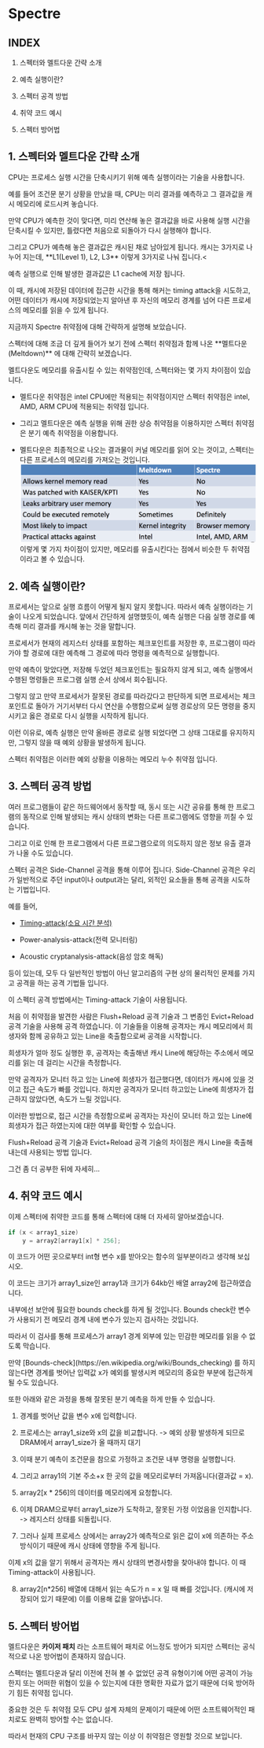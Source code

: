 # Spectre

## INDEX
1. 스펙터와 멜트다운 간략 소개

2. 예측 실행이란?

3. 스펙터 공격 방법

4. 취약 코드 예시

5. 스펙터 방어법


## 1.	스펙터와 멜트다운 간략 소개
<p>CPU는 프로세스 실행 시간을 단축시키기 위해 예측 실행이라는 기술을 사용합니다.</p>
<p>예를 들어 조건문 분기 상황을 만났을 때, CPU는 미리 결과를 예측하고 그 결과값을 캐시 메모리에 로드시켜 놓습니다.</p>
<p>만약 CPU가 예측한 것이 맞다면, 미리 연산해 놓은 결과값을 바로 사용해 실행 시간을 단축시킬 수 있지만, 틀렸다면 처음으로 되돌아가 다시 실행해야 합니다.</p>
그리고 CPU가 예측해 놓은 결과값은 캐시된 채로 남아있게 됩니다.
캐시는 3가지로 나누어 지는데, **L1(Level 1), L2, L3** 이렇게 3가지로 나눠 집니다.<
<p>예측 실행으로 인해 발생한 결과값은 L1 cache에 저장 됩니다.</p>
<p>이 때, 캐시에 저장된 데이터에 접근한 시간을 통해 해커는 timing attack을 시도하고, 어떤 데이터가 캐시에 저장되었는지 알아낸 후 자신의 메모리 경계를 넘어 다른 프로세스의 메모리를 읽을 수 있게 됩니다.</p>
</p>지금까지 Spectre 취약점에 대해 간략하게 설명해 보았습니다.</p>
스펙터에 대해 조금 더 깊게 들어가 보기 전에 스펙터 취약점과 함께 나온 **멜트다운(Meltdown)** 에 대해 간략히 보겠습니다.
<p>멜트다운도 메모리를 유출시킬 수 있는 취약점인데, 스펙터와는 몇 가지 차이점이 있습니다.</p>

* 멜트다운 취약점은 intel CPU에만 적용되는 취약점이지만 스펙터 취약점은 intel, AMD, ARM CPU에 적용되는 취약점 입니다.

* 그리고 멜트다운은 예측 실행을 위해 권한 상승 취약점을 이용하지만 스펙터 취약점은 분기 예측 취약점을 이용합니다.

* 멜트다운은 최종적으로 나오는 결과물이 커널 메모리를 읽어 오는 것이고, 스펙터는 다른 프로세스의 메모리를 가져오는 것입니다.
![Meltdown-Spectre-comparison-table](/Meltdown-Spectre-comparison-table.png)
이렇게 몇 가지 차이점이 있지만, 메모리를 유출시킨다는 점에서 비슷한 두 취약점이라고 볼 수 있습니다.

## 2.	예측 실행이란?
<p>프로세서는 앞으로 실행 흐름이 어떻게 될지 알지 못합니다. 따라서 예측 실행이라는 기술이 나오게 되었습니다. 앞에서 간단하게 설명했듯이, 예측 실행은 다음 실행 경로를 예측해 미리 결과를 캐시해 놓는 것을 말합니다.</p>
<p>프로세서가 현재의 레지스터 상태를 포함하는 체크포인트를 저장한 후, 프로그램이 따라가야 할 경로에 대한 예측해 그 경로에 따라 명령을 예측적으로 실행합니다.</p>
<p>만약 예측이 맞았다면, 저장해 두었던 체크포인트는 필요하지 않게 되고, 예측 실행에서 수행된 명령들은 프로그램 실행 순서 상에서 회수됩니다.</p>
<p>그렇지 않고 만약 프로세서가 잘못된 경로를 따라갔다고 판단하게 되면 프로세서는 체크포인트로 돌아가 거기서부터 다시 연산을 수행함으로써 실행 경로상의 모든 명령을 중지시키고 옳은 경로로 다시 실행을 시작하게 됩니다.</p>
<p>이런 이유로, 예측 실행은 만약 올바른 경로로 실행 되었다면 그 상태 그대로를 유지하지만, 그렇지 않을 때 예외 상황을 발생하게 됩니다.</p>
<p>스펙터 취약점은 이러한 예외 상황을 이용하는 메모리 누수 취약점 입니다.</p>

## 3.	스펙터 공격 방법
<p>여러 프로그램들이 같은 하드웨어에서 동작할 때, 동시 또는 시간 공유를 통해 한 프로그램의 동작으로 인해 발생되는 캐시 상태의 변화는 다른 프로그램에도 영향을 끼칠 수 있습니다.</p>
<p>그리고 이로 인해 한 프로그램에서 다른 프로그램으로의 의도하지 않은 정보 유출 결과가 나올 수도 있습니다.</p>
<p>스펙터 공격은 Side-Channel 공격을 통해 이루어 집니다. Side-Channel 공격은 우리가 일반적으로 주던 input이나 output과는 달리, 외적인 요소들을 통해 공격을 시도하는 기법입니다.</p>
예를 들어, 

* [Timing-attack(소요 시간 분석)](https://en.wikipedia.org/wiki/Timing_attack)

* Power-analysis-attack(전력 모니터링)

* Acoustic cryptanalysis-attack(음성 암호 해독)</br>

<p>등이 있는데, 모두 다 일반적인 방법이 아닌 알고리즘의 구현 상의 물리적인 문제를 가지고 공격을 하는 공격 기법들 입니다.</p>
<p>이 스펙터 공격 방법에서는 Timing-attack 기술이 사용됩니다.</p>
<p>처음 이 취약점을 발견한 사람은 Flush+Reload 공격 기술과 그 변종인 Evict+Reload 공격 기술을 사용해 공격 하였습니다.
이 기술들을 이용해 공격자는 캐시 메모리에서 희생자와 함께 공유하고 있는 Line을 축출함으로써 공격을 시작합니다.</p>
<p>희생자가 얼마 정도 실행한 후, 공격자는 축출해낸 캐시 Line에 해당하는 주소에서 메모리를 읽는 데 걸리는 시간을 측정합니다.</p>
<p>만약 공격자가 모니터 하고 있는 Line에 희생자가 접근했다면, 데이터가 캐시에 있을 것이고 접근 속도가 빠를 것입니다.
하지만 공격자가 모니터 하고있는 Line에 희생자가 접근하지 않았다면, 속도가 느릴 것입니다.</p>
<p>이러한 방법으로, 접근 시간을 측정함으로써 공격자는 자신이 모니터 하고 있는 Line에 희생자가 접근 하였는지에 대한 여부를 확인할 수 있습니다.</p>
<p>Flush+Reload 공격 기술과 Evict+Reload 공격 기술의 차이점은 캐시 Line을 축출해 내는데 사용되는 방법 입니다.</p>
그건 좀 더 공부한 뒤에 자세히…

## 4.	취약 코드 예시
이제 스펙터에 취약한 코드를 통해 스펙터에 대해 더 자세히 알아보겠습니다.
```c
if (x < array1_size)
    y = array2[array1[x] * 256];
```
<p>이 코드가 어떤 곳으로부터 int형 변수 x를 받아오는 함수의 일부분이라고 생각해 보십시오.</p>
<p>이 코드는 크기가 array1_size인 array1과 크기가 64kb인 배열 array2에 접근하였습니다.</p>
<p>내부에선 보안에 필요한 bounds check를 하게 될 것입니다. Bounds check란 변수가 사용되기 전 메모리 경계 내에 변수가 있는지 검사하는 것입니다.</p>
<p>따라서 이 검사를 통해 프로세스가 array1 경계 외부에 있는 민감한 메모리를 읽을 수 없도록 막습니다.</p>
만약 [Bounds-check](https://en.wikipedia.org/wiki/Bounds_checking)
를 하지 않는다면 경계를 벗어난 입력값 x가 예외를 발생시켜 메모리의 중요한 부분에 접근하게 될 수도 있습니다.
<p>또한 아래와 같은 과정을 통해 잘못된 분기 예측을 하게 만들 수 있습니다.</p>

1) 경계를 벗어난 값을 변수 x에 입력합니다.

2) 프로세스는 array1_size와 x의 값을 비교합니다. -> 예외 상황 발생하게 되므로 DRAM에서 array1_size가 올 때까지 대기

3) 이때 분기 예측이 조건문을 참으로 가정하고 조건문 내부 명령을 실행합니다.

4) 그리고 array1의 기본 주소+x 한 곳의 값을 메모리로부터 가져옵니다(결과값 = x).

5) array2[x * 256]의 데이터를 메모리에게 요청합니다.

6) 이제 DRAM으로부터 array1_size가 도착하고, 잘못된 가정 이었음을 인지합니다. -> 레지스터 상태를 되돌립니다.

7) 그러나 실제 프로세스 상에서는 array2가 예측적으로 읽은 값이 x에 의존하는 주소 방식이기 때문에 캐시 상태에 영향을 주게 됩니다.

이제 x의 값을 알기 위해서 공격자는 캐시 상태의 변경사항을 찾아내야 합니다. 이 때 Timing-attack이 사용됩니다. 

8) array2[n*256] 배열에 대해서 읽는 속도가 n = x 일 때 빠를 것입니다. (캐시에 저장되어 있기 때문에) 이를 이용해 값을 알아냅니다.

## 5.	스펙터 방어법
멜트다운은 **카이저 패치** 라는 소프트웨어 패치로 어느정도 방어가 되지만 스펙터는 공식적으로 나온 방어법이 존재하지 않습니다.
<p>스펙터는 멜트다운과 달리 이전에 전혀 볼 수 없었던 공격 유형이기에 어떤 공격이 가능한지 또는 어떠한 위협이 있을 수 있는지에 대한 명확한 자료가 없기 때문에 더욱 방어하기 힘든 취약점 입니다. </p>
<p>중요한 것은 두 취약점 모두 CPU 설계 자체의 문제이기 때문에 어떤 소프트웨어적인 패치로도 완벽히 방어할 수는 없습니다.</p>
<p>따라서 현재의 CPU 구조를 바꾸지 않는 이상 이 취약점은 영원할 것으로 보입니다.</p>
